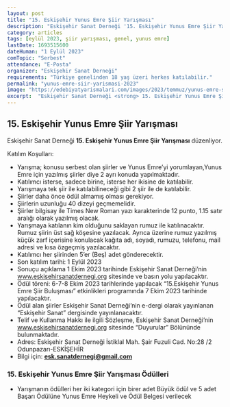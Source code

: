 ```yaml
---
layout: post
title: "15. Eskişehir Yunus Emre Şiir Yarışması"
description: "Eskişehir Sanat Derneği '15. Eskişehir Yunus Emre Şiir Yarışması' düzenliyor."
category: articles
tags: [eylül 2023, şiir yarışması, genel, yunus emre]
lastDate: 1693515600
dateHuman: "1 Eylül 2023"
comTopic: "Serbest"
attendance: "E-Posta"
organizer: "Eskişehir Sanat Derneği"
requirements: "Türkiye genelinden 18 yaş üzeri herkes katılabilir."
permalink: "yunus-emre-siir-yarismasi-2023"
image: "https://edebiyatyarismalari.com/images/2023/temmuz/yunus-emre-siir-yarismasi-2023.jpg"
excerpt:  "Eskişehir Sanat Derneği <strong> 15. Eskişehir Yunus Emre Şiir Yarışması </strong> düzenliyor."
---
```


## 15. Eskişehir Yunus Emre Şiir Yarışması
Eskişehir Sanat Derneği **15. Eskişehir Yunus Emre Şiir Yarışması** düzenliyor.  

Katılım Koşulları:
- Yarışma; konusu serbest olan şiirler ve Yunus Emre’yi yorumlayan,Yunus Emre için yazılmış şiirler diye 2 ayrı konuda yapılmaktadır.
- Katılımcı isterse, sadece birine, isterse her ikisine de katılabilir.
- Yarışmaya tek şiir ile katılabilineceği gibi 2 şiir ile de katılabilir.
- Şiirler daha önce ödül almamış olması gerekiyor.
- Şiirlerin uzunluğu 40 dizeyi geçmemelidir.
- Şiirler bilgisay ile Times New Roman yazı karakterinde 12 punto, 1.15 satır aralığı olarak yazılmış olacak.
- Yarışmaya katılanın kim olduğunu saklayan rumuz ile katılınacaktır. Rumuz şiirin üst sağ köşesine yazılacak. Ayrıca üzerine rumuz yazılmış küçük zarf içerisine konulacak kağıta adı, soyadı, rumuzu, telefonu, mail adresi ve kısa özgeçmiş yazılacaktır.
- Katılımcı her şiirinden 5’er (Beş) adet gönderecektir.
- Son katılım tarihi: 1 Eylül 2023
- Sonuçu açıklama 1 Ekim 2023 tarihinde Eskişehir Sanat Derneği’nin www.eskisehirsanatdernegi.org sitesinde ve basın yolu yapılacaktır.
- Ödül töreni: 6-7-8 Ekim 2023 tarihlerinde yapılacak “15.Eskişehir Yunus Emre Şiir Buluşması” etkinlikleri programında 7 Ekim 2023 tarihinde yapılacaktır.
- Ödül alan şiirler Eskişehir Sanat Derneği’nin e-dergi olarak yayınlanan “Eskişehir Sanat” dergisinde yayınlanacaktır.
- Telif ve Kullanma Hakkı ile ilgili Sözleşme, Eskişehir Sanat Derneği’nin  www.eskisehirsanatdernegi.org sitesinde “Duyurular” Bölününde bulunmaktadır.
- Adres: Eskişehir Sanat Derneği İstiklal Mah. Şair Fuzuli Cad. No:28 /2 Odunpazarı-ESKİŞEHİR
- Bilgi için: **esk.sanatdernegi@gmail.com**


### 15. Eskişehir Yunus Emre Şiir Yarışması Ödülleri
- Yarışmanın ödülleri her iki kategori için birer adet Büyük ödül ve 5 adet Başarı Ödülüne Yunus Emre Heykeli ve Ödül Belgesi verilecek
